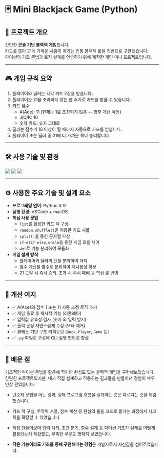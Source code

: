 # 🃏 Mini Blackjack Game (Python)

## 📌 프로젝트 개요

간단한 **콘솔 기반 블랙잭 게임**입니다.  
카드를 뽑아 21에 가까운 사람이 이기는 전통 블랙잭 룰을 기반으로 구현했습니다.  
파이썬의 기초 문법과 로직 설계를 연습하기 위해 제작한 개인 미니 프로젝트입니다.

---

## 🎮 게임 규칙 요약

1. 플레이어와 딜러는 각각 카드 2장을 받습니다.
2. 플레이어는 21을 초과하지 않는 한 추가로 카드를 받을 수 있습니다.
3. 카드 점수:
   - A(Ace): 11 (현재는 1로 조정되지 않음 — 향후 개선 예정)
   - J/Q/K: 10
   - 숫자 카드: 숫자 그대로
4. 딜러는 점수가 18 이상이 될 때까지 자동으로 카드를 받습니다.
5. 플레이어 또는 딜러 중 21에 더 가까운 쪽이 승리합니다.

---

## 🛠️ 사용 기술 및 환경

<p>
  <img src="https://img.shields.io/badge/Python-3.12-blue?logo=python"/>
  <img src="https://img.shields.io/badge/macOS-Apple-black?logo=apple"/>
  <img src="https://img.shields.io/badge/VSCode-Editor-blue?logo=visualstudiocode"/>
</p>

---

## ⚙️ 사용한 주요 기술 및 설계 요소

- **프로그래밍 언어**: Python 3.12
- **실행 환경**: VSCode + macOS
- **핵심 사용 문법**
  - `list`를 활용한 카드 덱 구성
  - `random.shuffle()`을 이용한 카드 셔플
  - `split()`을 통한 문자열 파싱
  - `if-elif-else`, `while`을 통한 게임 흐름 제어
  - `def`로 기능 분리하여 모듈화
- **게임 설계 방식**
  - 플레이어와 딜러의 턴을 분리하여 처리
  - 점수 계산을 함수로 분리하여 재사용성 확보
  - 21 도달 시 즉시 승리, 초과 시 즉시 패배 등 핵심 룰 반영

---

## 🔧 개선 여지

- ✅ A(Ace)의 점수 1 또는 11 자동 조정 로직 추가
- ✅ 게임 종료 후 재시작 기능 (리플레이)
- ✅ 입력값 유효성 검사 (숫자 외 입력 방지)
- ✅ 출력 문장 자연스럽게 수정 (오타 제거)
- ✅ 클래스 기반 구조 리팩토링 (`Deck`, `Player`, `Game` 등)
- ✅ `.py` 파일로 구성해 CLI 실행 편의성 향상

---

## 📘 배운 점
기초적인 파이썬 문법을 활용해 작지만 완성도 있는 블랙잭 게임을 구현해보았습니다.
간단한 프로젝트였지만, 내가 직접 설계하고 작동하는 결과물을 만들어낸 경험이 매우 인상 깊었습니다.

- 단순히 문법을 아는 것과, 실제 프로그램 흐름을 설계하는 것은 다르다는 것을 체감했습니다.

- 카드 덱 구성, 무작위 셔플, 점수 계산 등 현실의 룰을 코드로 옮기는 과정에서 사고력을 확장할 수 있었습니다.

- 직접 만들어보며 입력 처리, 조건 분기, 함수 설계 등 파이썬 기초가 실제로 어떻게 활용되는지 체감했고, 부족한 부분도 명확히 보였습니다.

- **작은 기능이라도 기초를 통해 구현해내는 경험**은 개발자로서 자신감을 심어주었습니다.
